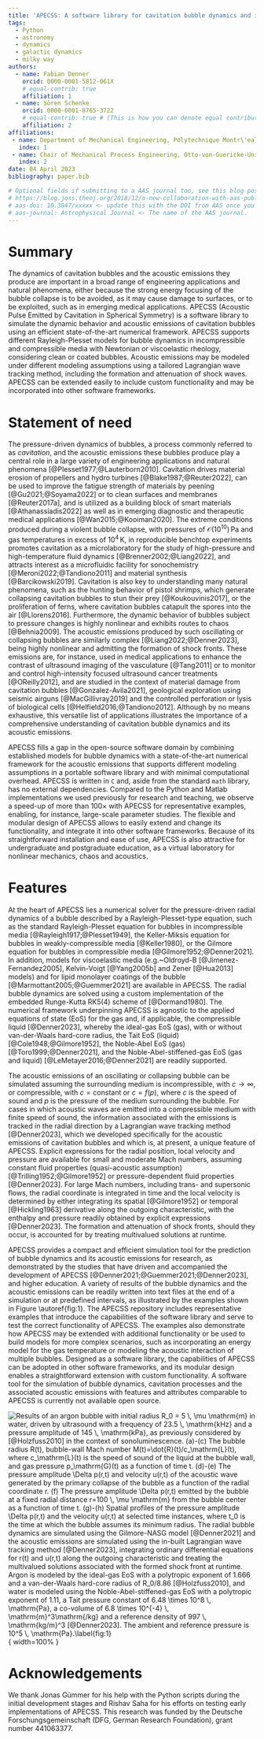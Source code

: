 ```yaml
---
title: 'APECSS: A software library for cavitation bubble dynamics and its acoustic emissions'
tags:
  - Python
  - astronomy
  - dynamics
  - galactic dynamics
  - milky way
authors:
  - name: Fabian Denner
    orcid: 0000-0001-5812-061X
    # equal-contrib: true
    affiliation: 1
  - name: Sören Schenke
    orcid: 0000-0001-8765-3722
    # equal-contrib: true # (This is how you can denote equal contributions between multiple authors)
    affiliation: 2
affiliations:
 - name: Department of Mechanical Engineering, Polytechnique Montr\'eal, Montr\'eal, H3T 1J4, QC, Canada
   index: 1
 - name: Chair of Mechanical Process Engineering, Otto-von-Guericke-Universit\"{a}t Magdeburg, 39106 Magdeburg, Germany
   index: 2
date: 04 April 2023
bibliography: paper.bib

# Optional fields if submitting to a AAS journal too, see this blog post:
# https://blog.joss.theoj.org/2018/12/a-new-collaboration-with-aas-publishing
# aas-doi: 10.3847/xxxxx <- update this with the DOI from AAS once you know it.
# aas-journal: Astrophysical Journal <- The name of the AAS journal.
---
```


# Summary

The dynamics of cavitation bubbles and the acoustic emissions they produce are important in a broad range of engineering applications and natural phenomena, either because the strong energy focusing of the bubble collapse is to be avoided, as it may cause damage to surfaces, or to be exploited, such as in emerging medical applications. APECSS (Acoustic Pulse Emitted by Cavitation in Spherical Symmetry) is a software library to simulate the dynamic behavior and acoustic emissions of cavitation bubbles using an efficient state-of-the-art numerical framework. APECSS supports different Rayleigh-Plesset models for bubble dynamics in incompressible and compressible media with Newtonian or viscoelastic rheology, considering clean or coated bubbles. Acoustic emissions may be modeled under different modeling assumptions using a tailored Lagrangian wave tracking method, including the formation and attenuation of shock waves. APECSS can be extended easily to include custom functionality and may be incorporated into other software frameworks.

# Statement of need

The pressure-driven dynamics of bubbles, a process commonly referred to as _cavitation_, and the acoustic emissions these bubbles produce play a central role in a large variety of engineering applications and natural phenomena [@Plesset1977;@Lauterborn2010]. Cavitation drives material erosion of propellers and hydro turbines [@Blake1987;@Reuter2022], can be used to improve the fatigue strength of materials by peening [@Gu2021;@Soyama2022] or to clean surfaces and membranes [@Reuter2017a], and is utilized as a building block of smart materials [@Athanassiadis2022] as well as in emerging diagnostic and therapeutic medical applications [@Wan2015;@Kooiman2020]. The extreme conditions produced during a violent bubble collapse, with pressures of $\mathcal{O}(10^{10}) \, \mathrm{Pa}$ and gas temperatures in excess of $10^4 \, \mathrm{K}$, in reproducible benchtop experiments promotes cavitation as a microlaboratory for the study of high-pressure and high-temperature fluid dynamics [@Brenner2002;@Liang2022], and attracts interest as a microfluidic facility for sonochemistry [@Meroni2022;@Tandiono2011] and material synthesis [@Barcikowski2019]. Cavitation is also key to understanding many natural phenomena, such as the hunting behavior of pistol shrimps, which generate collapsing cavitation bubbles to stun their prey [@Koukouvinis2017], or the proliferation of ferns, where cavitation bubbles catapult the spores into the air [@Llorens2016]. Furthermore, the dynamic behavior of bubbles subject to pressure changes is highly nonlinear and exhibits routes to chaos [@Behnia2009]. The acoustic emissions produced by such oscillating or collapsing bubbles are similarly complex [@Liang2022;@Denner2023], being highly nonlinear and admitting the formation of shock fronts. These emissions are, for instance, used in medical applications to enhance the contrast of ultrasound imaging of the vasculature [@Tang2011] or to monitor and control high-intensity focused ultrasound cancer treatments [@OReilly2012], and are studied in the context of material damage from cavitation bubbles [@Gonzalez-Avila2021], geological exploration using seismic airguns [@MacGillivray2019] and the controlled perforation or lysis of biological cells [@Helfield2016;@Tandiono2012]. Although by no means exhaustive, this versatile list of applications illustrates the importance of a comprehensive understanding of cavitation bubble dynamics and its acoustic emissions.

APECSS fills a gap in the open-source software domain by combining established models for bubble dynamics with a state-of-the-art numerical framework for the acoustic emissions that supports different modeling assumptions in a portable software library and with minimal computational overhead. APECSS is written in `C` and, aside from the standard `math` library, has no external dependencies. Compared to the Python and Matlab implementations we used previously for research and teaching, we observe a speed-up of more than $100 \times$ with APECSS for representative examples, enabling, for instance, large-scale parameter studies. The flexible and modular design of APECSS allows to easily extend and change its functionality, and integrate it into other software frameworks. Because of its straightforward installation and ease of use, APECSS is also attractive for undergraduate and postgraduate education, as a virtual laboratory for nonlinear mechanics, chaos and acoustics. 

# Features

At the heart of APECSS lies a numerical solver for the pressure-driven radial dynamics of a bubble described by a Rayleigh-Plesset-type equation, such as the standard Rayleigh-Plesset equation for bubbles in incompressible media [@Rayleigh1917;@Plesset1949], the Keller-Miksis equation for bubbles in weakly-compressible media [@Keller1980], or the Gilmore equation for bubbles in compressible media [@Gilmore1952;@Denner2021]. In addition, models for viscoelastic media (e.g.~Oldroyd-B [@Jimenez-Fernandez2005], Kelvin-Voigt [@Yang2005b] and Zener [@Hua2013] models) and for lipid monolayer coatings of the bubble [@Marmottant2005;@Guemmer2021] are available in APECSS. The radial bubble dynamics are solved using a custom implementation of the embedded Runge-Kutta RK5(4) scheme of [@Dormand1980]. The numerical framework underpinning APECSS is agnostic to the applied equations of state (EoS) for the gas and, if applicable, the compressible liquid [@Denner2023], whereby the ideal-gas EoS (gas), with or without van-der-Waals hard-core radius, the Tait EoS (liquid) [@Cole1948;@Gilmore1952], the Noble-Abel EoS (gas) [@Toro1999;@Denner2021], and the Noble-Abel-stiffened-gas EoS (gas and liquid) [@LeMetayer2016;@Denner2021] are readily supported.

The acoustic emissions of an oscillating or collapsing bubble can be simulated assuming the surrounding medium is incompressible, with $c \rightarrow \infty$, or compressible, with $c=\mathrm{constant}$ or $c=f(p)$, where $c$ is the speed of sound and $p$ is the pressure of the medium surrounding the bubble. For cases in which acoustic waves are emitted into a compressible medium with finite speed of sound, the information associated with the emissions is tracked in the radial direction by a Lagrangian wave tracking method [@Denner2023], which we developed specifically for the acoustic emissions of cavitation bubbles and which is, at present, a unique feature of APECSS. Explicit expressions for the radial position, local velocity and pressure are available for small and moderate Mach numbers, assuming constant fluid properties (quasi-acoustic assumption) [@Trilling1952;@Gilmore1952] or pressure-dependent fluid properties [@Denner2023]. For large Mach numbers, including trans- and supersonic flows, the radial coordinate is integrated in time and the local velocity is determined by either integrating its spatial [@Gilmore1952] or temporal [@Hickling1963] derivative along the outgoing characteristic, with the enthalpy and pressure readily obtained by explicit expressions [@Denner2023]. The formation and attenuation of shock fronts, should they occur, is accounted for by treating multivalued solutions at runtime.

APECSS provides a compact and efficient simulation tool for the prediction of bubble dynamics and its acoustic emissions for research, as demonstrated by the studies that have driven and accompanied the development of APECSS [@Denner2021;@Guemmer2021;@Denner2023], and higher education. A variety of results of the bubble dynamics and the acoustic emissions can be readily written into text files at the end of a simulation or at predefined intervals, as illustrated by the examples shown in Figure \autoref{fig:1}. The APECSS repository includes representative examples that introduce the capabilities of the software library and serve to test the correct functionality of APECSS. The examples also demonstrate how APECSS may be extended with additional functionality or be used to build models for more complex scenarios, such as incorporating an energy model for the gas temperature or modeling the acoustic interaction of multiple bubbles. Designed as a software library, the capabilities of APECSS can be adopted in other software frameworks, and its modular design enables a straightforward extension with custom functionality. A software tool for the simulation of bubble dynamics, cavitation processes and the associated acoustic emissions with features and attributes comparable to APECSS is currently not available open source.


![Results of an argon bubble with initial radius $R_0 = 5 \, \mu \mathrm{m}$ in water, driven by ultrasound with a frequency of $23.5 \, \mathrm{kHz}$ and a pressure amplitude of $145 \, \mathrm{kPa}$, as previously considered by [@Holzfuss2010] in the context of sonoluminescence. (a)-(c) The bubble radius $R(t)$, bubble-wall Mach number $M(t)=\dot{R}(t)/c_\mathrm{L}(t)$, where $c_\mathrm{L}(t)$ is the speed of sound of the liquid at the bubble wall, and gas pressure $p_\mathrm{G}(t)$ as a function of time $t$. (d)-(e) The pressure amplitude $\Delta p(r,t)$ and velocity $u(r,t)$  of the acoustic wave generated by the primary collapse of the bubble as a function of the radial coordinate $r$. (f) The pressure amplitude $\Delta p(r,t)$ emitted by the bubble at a fixed radial distance $r=100 \, \mu \mathrm{m}$ from the bubble center as a function of time $t$. (g)-(h) Spatial profiles of the pressure amplitude $\Delta p(r,t)$ and the velocity $u(r,t)$ at selected time instances, where $t_0$ is the time at which the bubble assumes its minimum radius. The radial bubble dynamics are simulated using the Gilmore-NASG model [@Denner2021] and the acoustic emissions are simulated using the in-built Lagrangian wave tracking method [@Denner2023], integrating ordinary differential equations for $r(t)$ and $u(r,t)$ along the outgoing characteristic and treating the multivalued solutions associated with the formed shock front at runtime. Argon is modeled by the ideal-gas EoS with a polytropic exponent of $1.666$ and a van-der-Waals hard-core radius of $R_0/8.86$ [@Holzfuss2010], and water is modeled using the Noble-Abel-stiffened-gas EoS with a polytropic exponent of $1.11$, a Tait pressure constant of $6.48 \times 10^8 \, \mathrm{Pa}$, a co-volume of $6.8 \times 10^{-4} \, \mathrm{m}^3\mathrm{/kg}$ and a reference density of $997 \, \mathrm{kg/m}^3$ [@Denner2023]. The ambient and reference pressure is $10^5 \, \mathrm{Pa}$.\label{fig:1}](Fig1.png){ width=100% }


# Acknowledgements

We thank Jonas Gümmer for his help with the Python scripts during the initial development stages and Rishav Saha for his efforts on testing early implementations of APECSS. This research was funded by the Deutsche Forschungsgemeinschaft (DFG, German Research Foundation), grant number 441063377.